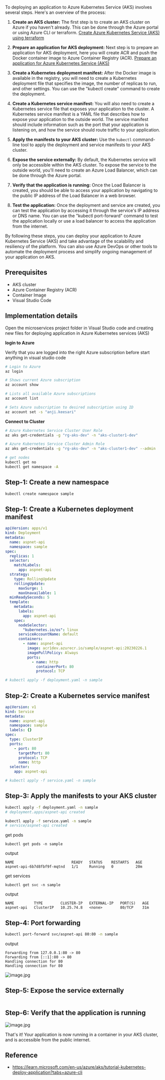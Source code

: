 To deploying an application to Azure Kubernetes Service (AKS) involves several steps. Here's an overview of the process:


1. **Create an AKS cluster:** The first step is to create an AKS cluster on Azure if you haven't already. This can be done through the Azure portal or using Azure CLI or terraform. [Create Azure Kubernetes Service (AKS) using terraform](../azure/10-aks.md)

1. **Prepare an application for AKS deployment:** Next step is to prepare an application for AKS deployment, here you will create ACR and push the Docker container image to  Azure Container Registry (ACR). [Prepare an application for Azure Kubernetes Service (AKS)](1-prepare-app.md)

1. **Create a Kubernetes deployment manifest:** After the Docker image is available in the registry, you will need to create a Kubernetes deployment file that specifies the image, the number of replicas to run, and other settings. You can use the "kubectl create" command to create the deployment.

1. **Create a Kubernetes service manifest:** You will also need to create a Kubernetes service file that exposes your application to the cluster. A Kubernetes service manifest is a YAML file that describes how to expose your application to the outside world. The service manifest should include information such as the port that your application is listening on, and how the service should route traffic to your application.

1. **Apply the manifests to your AKS cluster:** Use the `kubectl` command-line tool to apply the deployment and service manifests to your AKS cluster.

1. **Expose the service externally:** By default, the Kubernetes service will only be accessible within the AKS cluster. To expose the service to the outside world, you'll need to create an Azure Load Balancer, which can be done through the Azure portal.

3. **Verify that the application is running:** Once the Load Balancer is created, you should be able to access your application by navigating to the public IP address of the Load Balancer in a web browser.

4. **Test the application:** Once the deployment and service are created, you can test the application by accessing it through the service's IP address or DNS name. You can use the "kubectl port-forward" command to test the application locally or use a load balancer to access the application from the internet.

By following these steps, you can deploy your application to Azure Kubernetes Service (AKS) and take advantage of the scalability and resiliency of the platform. You can also use Azure DevOps or other tools to automate the deployment process and simplify ongoing management of your application on AKS.


## Prerequisites 

- AKS cluster
- Azure Container Registry (ACR)
- Container Image
- Visual Studio Code

## Implementation details

Open the microservices project folder in Visual Studio code and creating new files for deploying application in Azure Kubernetes services (AKS)


**login to Azure**

Verify that you are logged into the right Azure subscription before start anything in visual studio code

``` sh
# Login to Azure
az login 

# Shows current Azure subscription
az account show

# Lists all available Azure subscriptions
az account list

# Sets Azure subscription to desired subscription using ID
az account set -s "anji.keesari"
```

**Connect to Cluster**
``` sh
# Azure Kubernetes Service Cluster User Role
az aks get-credentials -g "rg-aks-dev" -n "aks-cluster1-dev"

# Azure Kubernetes Service Cluster Admin Role
az aks get-credentials -g "rg-aks-dev" -n "aks-cluster1-dev" --admin

# get nodes
kubectl get no
kubectl get namespace -A
```

## Step-1: Create a new namespace

``` sh
kubectl create namespace sample 
```
## Step-1: Create a Kubernetes deployment manifest

``` yaml
apiVersion: apps/v1
kind: Deployment
metadata:
  name: aspnet-api
  namespace: sample
spec:
  replicas: 1
  selector: 
    matchLabels:
      app: aspnet-api
  strategy:
    type: RollingUpdate
    rollingUpdate:
      maxSurge: 1
      maxUnavailable: 1
  minReadySeconds: 5 
  template:
    metadata:
      labels:
        app: aspnet-api
    spec:
      nodeSelector:
        "kubernetes.io/os": linux
      serviceAccountName: default
      containers:
        - name: aspnet-api
          image: acr1dev.azurecr.io/sample/aspnet-api:20230226.1
          imagePullPolicy: Always
          ports:
            - name: http
              containerPort: 80
              protocol: TCP

# kubectl apply -f deployment.yaml -n sample
```

## Step-2: Create a Kubernetes service manifest

``` yaml
apiVersion: v1
kind: Service
metadata:
  name: aspnet-api
  namespace: sample
  labels: {}
spec:
  type: ClusterIP
  ports:
    - port: 80
      targetPort: 80
      protocol: TCP
      name: http
  selector: 
    app: aspnet-api

# kubectl apply -f service.yaml -n sample
```

## Step-3: Apply the manifests to your AKS cluster

``` sh
kubectl apply -f deployment.yaml -n sample
# deployment.apps/aspnet-api created

kubectl apply -f service.yaml -n sample
# service/aspnet-api created
```
get pods
```
kubectl get pods -n sample
```
output
```
NAME                          READY   STATUS    RESTARTS   AGE
aspnet-api-6b7d8fbf9f-mqtnd   1/1     Running   0          20m
```
get services
```
kubectl get svc -n sample 
```
output
```
NAME         TYPE        CLUSTER-IP   EXTERNAL-IP   PORT(S)   AGE
aspnet-api   ClusterIP   10.25.74.8   <none>        80/TCP    31m
```
## Step-4: Port forwarding

``` sh
kubectl port-forward svc/aspnet-api 80:80 -n sample
```
output
```
Forwarding from 127.0.0.1:80 -> 80
Forwarding from [::1]:80 -> 80
Handling connection for 80
Handling connection for 80
```
![image.jpg](images/image-2.jpg)

## Step-5: Expose the service externally

```

```
## Step-6: Verify that the application is running

![image.jpg](images/image-1.jpg)

That's it! Your application is now running in a container in your AKS cluster, and is accessible from the public internet.

## Reference
- <https://learn.microsoft.com/en-us/azure/aks/tutorial-kubernetes-deploy-application?tabs=azure-cli>